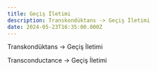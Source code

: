 ```yaml
---
title: Geçiş İletimi
description: Transkondüktans -> Geçiş İletimi
date: 2024-05-23T16:35:00.000Z
---
```

Transkondüktans -> Geçiş İletimi

Transconductance -> Geçiş İletimi
